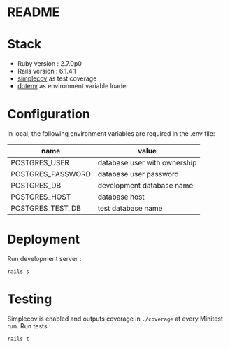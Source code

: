 # README

# Stack
* Ruby version :  2.7.0p0
* Rails version : 6.1.4.1
* [simplecov](https://github.com/simplecov-ruby/simplecov) as test coverage
* [dotenv](https://github.com/bkeepers/dotenv) as environment variable loader

# Configuration
In local, the following environment variables are required in the .env file:

| name              | value                        |
|-------------------|------------------------------|
| POSTGRES_USER     | database user with ownership |
| POSTGRES_PASSWORD | database user password       |
| POSTGRES_DB       | development database name    |
| POSTGRES_HOST     | database host                |
| POSTGRES_TEST_DB  | test database name           |

# Deployment
Run development server :
```
rails s
```

# Testing
Simplecov is enabled and outputs coverage in `./coverage` at every Minitest run.
Run tests :
```
rails t
```
